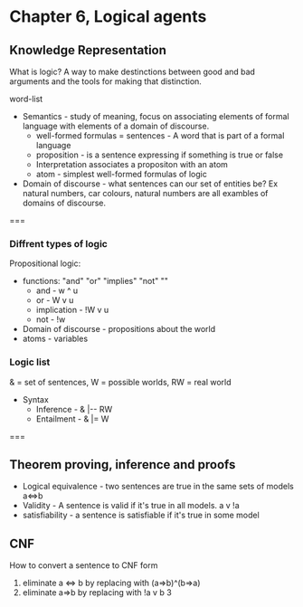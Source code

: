 # Chapter 6, Logical agents

## Knowledge Representation 



What is logic?
A way to make destinctions between good and bad arguments and the tools for making that distinction.

word-list
* Semantics - study of meaning, focus on associating elements of formal language with elements  of a domain of discourse.
  * well-formed formulas = sentences - A word that is part of a formal language
  * proposition - is a sentence expressing if something is true or false
  * Interpretation associates a propositon with an atom
  * atom - simplest well-formed formulas of logic
* Domain of discourse - what sentences can our set of entities be? Ex natural numbers, car colours, natural numbers are all exambles of domains of discourse.

===
### Diffrent types of logic

 Propositional logic:
  * functions: "and" "or" "implies" "not" ""
    * and - w ^ u
    * or  - W v u
    * implication - !W v u
    * not - !w
  * Domain of discourse - propositions about the world
  * atoms - variables
    
### Logic list

& = set of sentences, W = possible worlds, RW = real world
* Syntax
  * Inference - & |-- RW
  * Entailment - & |= W
  
===

## Theorem proving, inference and proofs

* Logical equivalence - two sentences are true in the same sets of models a<=>b
* Validity - A sentence is valid if it's true in all models. a v !a
* satisfiability - a sentence is satisfiable if it's true in some model

## CNF 

How to convert a sentence to CNF form

1. eliminate a <=> b by replacing with (a=>b)^(b=>a)
2. eliminate a=>b by replacing with !a v b
3
